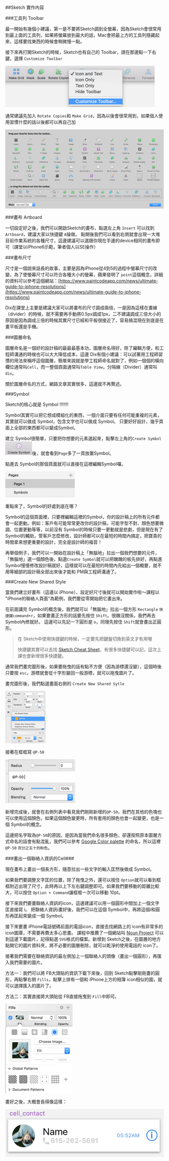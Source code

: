 ##Sketch 實作內容

###工具列 Toolbar

最一開始有幾個小建議，第一是不要將Sketch調到全螢幕，因為Sketch會很常用到最上面的工具列，如果將螢幕放到最大的話，Mac會把最上方的工具列隱藏起來，這樣要找東西的時候會稍微慢一點。

接下來再打開Sketch的時候，Sketch也有自己的 Toolbar，請在那邊點一下右鍵，選擇 `Customize Toolbar`

![Alt text](/SketchPracticepics/toolbar.png)

通常建議先加入 `Rotate Copies`和 `Make Grid`，因為以後會很常用到，如果個人使用習慣什麼的話以後都可以再自己加

![Alt text](/SketchPracticepics/toolbar-1.png)



###畫布 Artboard

一切設定好之後，我們可以開啟Sketch的畫布，點選左上角 `Insert` 可以找到 `Artboard`，建議大家以快捷鍵 `A`操做。
點開後我們可以看到右側就會出現一大堆目前作業系統的各種尺寸，這邊建議可以選跟你現在手邊的device相同的畫布即可（課堂以iPhone6示範，筆者個人以SE操作）



###畫布尺寸

尺寸是一個說來話長的故事，主要是因為iPhone從4到5的過程中螢幕尺寸的改變，為了使螢幕尺寸可以符合各種大小的螢幕，蘋果發明了 `point`這個概念，詳細的資料可以參考這個網站：[https://www.paintcodeapp.com/news/ultimate-guide-to-iphone-resolutions](https://www.paintcodeapp.com/news/ultimate-guide-to-iphone-resolutions)

Dix在課堂上主要是建議大家可以將畫布的尺寸調成兩倍，一是因為這樣在畫線（divider）的時候，就不需要再手動將0.5px調成1px，二不建議調成三倍大小的原因是因為調成三倍的時候其實尺寸已經和平板很接近了，容易搞混現在到底是在畫平板還是手機。



###圖層命名

圖層命名是一個好的設計稿的最最最基本功，圖層命名得好，除了編輯方便，和工程師溝通的時候也可以大大降低成本，這邊 Dix有個小建議：可以試著用工程師習慣的用法來稱呼這個圖層，簡單來說就是學工程師命名就對了，例如一個個的橫向欄位通常叫`Cell`，而一整個頁面通常叫`Table View`，分隔線（Divider）通常叫`div`。

關於圖層命名的方式，網路文章其實很多，這邊就不再贅述。



###Symbol

Sketch的核心就是 Symbol !!!!!!!

Symbol其實可以把它想成模組化的東西，一個介面只要有任何可能重複的元素，其實就可以做成 Symbol，包含文字也可以做成 Symbol。
只要好好設計，幾乎頁面上全部的東西都可以變成Symbol。

建立 Symbol很簡單，只要把你想要的元素選起來，點擊左上角的`Create Symbol`![Alt text](/SketchPracticepics/createsymbol.png)後，就會看到`Page`多了一頁放置Symbol。

點進去 Symbol的那個頁面就可以直接在這裡編輯Symbol囉。

![Alt text](/SketchPracticepics/symbolpage.png)


重點來了，Symbol的好處到底在哪？

Symbol的這個頁面裡，只要裡編輯這裡的Symbol，你的設計稿上的所有元件都會一起更動。例如：客戶有可能常常更改你的設計稿，可能字型不對、顏色想要微調、位置更動等等，以前沒有 Symbol的時候只要一更動就是悲劇，但是現在有了 Symbol的輔助，管客戶怎麼修改，設計師都可以在最短的時間內搞定，把寶貴的時間拿來想更重要的設計，完全是設計師的福音！

再舉個例子，我們可以一開始在設計稿上「無腦地」拉出一個我們想要的元件，「無腦地」選一個顏色後，點選`Create Symbol`就可以把醜醜的板先排好，再點進Symbol慢慢修改設計稿就好，這樣就可以在最短的時間內先給出一個概要，就不用等細部的設計稿全部出來後才能和 PM與工程師溝通了。



###Create New Shared Style

當我們建立好畫布（這邊以 iPhone）、設定好尺寸後就可以開始實作啦～課程以 "iPhone的聯絡人頁面"為範例，我們要從零開始把它畫出來。

在前面講完 Symbol的概念後，我們就可以「無腦地」拉出一個方形 `Rectangle` `快捷鍵command+r`，如果要畫正方形的話要先按住 `Shift`。很醜沒關係，我們再去 Symbol內修就好。
這邊可以先記一下圓形是 `o`，同理先按住 `Shift`就會畫出正圓形。

>在 Sketch中使用快捷鍵的時候，一定要先把鍵盤切換到英文才有用喔
>
>快捷鍵其實可以去找 [Sketch Cheat Sheet](https://dribbble.com/shots/1522880-Sketch-3-Cheat-Sheet)，有很多快捷鍵可以記，這次上課也會新增很多快捷鍵。

通常我們畫完圖形後，如果要拖曳的話有點不方便（因為游標還沒變），這個時後只要按 `esc`，游標就會從十字形變回一般游標，就可以拖曳圖片了。

畫完圖形後，我們點選畫面右側的 `Create New Shared Sytle` 

![Alt text](/SketchPracticepics/sharedstyle.png)

接著在框框寫 `@P-50`

![Alt text](/SketchPracticepics/sharedstyle-1.png)

新增完成後，就會在右側列表中看見我們剛剛新增的`@P-50`，我們在其他的色塊也可以使用這個顏色，如果這個顏色變更時，所有套用的顏色也會一起變更，也是一個 Symbol的概念。


這邊把名字取為`@P-50`的原因，是因為當我們命名很多顏色，卻還按照原本圖層方式命名的話會有點混亂，我們可以參考 [Google Color palette](https://material.google.com/style/color.html#) 的命名，所以這裡`@P-50` `百分之五十的粉色`。




###畫出一個聯絡人資訊的Cell###

現在畫布上畫出一個長方形，隨意拉出一些文字的輸入匡然後做成 Symbol。

如果我們要調整文字匡的位置，除了拖曳之外，還可以按住 `Option`就可以看到框框附近出現了尺寸，此時再以上下左右鍵調整即可。如果我們要移動的距離比較大，可以按住 `Option + Command`讓框框一次可以移動 10pt。

接下來我們要畫聯絡人資訊的icon，這邊建議可以用一個圓形中間加上一個文字匡直接寫 i。
把聯絡人資訊i畫好後，我們可以在這個 Symbol中，再將這個i和圓形再匡起來變成一個 Symbol。

接下來要畫 iPhone電話號碼前面的電話icon，直接去找網路上的 icon有非常多的 icon圖庫，不需要再費太多心思畫。
課程中推薦了一個網站叫 [Noun Project](https://thenounproject.com/) 可以到這邊下載圖片，記得點選 `SVG`格式的檔案。新增到 Sketch之後，在圖層的地方點開它的圖片資料夾，將不必要的圖層刪除，就可以乾淨的使用電話的 icon了。


接著我們需要在聯絡資訊的最左側加上一個聯絡人的頭像（畫出一個圓形），再匯入我們需要的圖片。

方法一：我們可以將 FB大頭貼的資訊下載下來後，回到 Sketch點擊剛剛畫的圓形，再點擊右側 `Fills`，點擊上排有一個和 iPhone上方的相簿 icon相似的圖，就可以選擇匯入的圖片了。

方法二：其實直接將大頭貼從 FB直接拖曳到 `Fill`中即可。

![Alt text](/SketchPracticepics/profile.png)

畫好之後，大概會長得像這樣：

![Alt text](/SketchPracticepics/contactcell.png)
